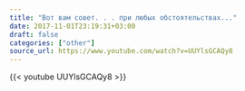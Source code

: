 ```yaml
---
title: "Вот вам совет. . . при любых обстоятельствах..."
date: 2017-11-01T23:19:31+03:00
draft: false
categories: ["other"]
source_url: https://www.youtube.com/watch?v=UUYlsGCAQy8
---
```

<div class="container">
  <div class="row">
    <div class="col-6">
      {{< youtube UUYlsGCAQy8 >}}
    </div>
  </div>
</div>
<!--more-->
